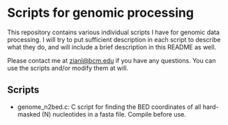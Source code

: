 # Scripts for genomic processing

This repository contains various individual scripts I have for genomic data processing. I will try to put sufficient description in each script to describe what they do, and will include a brief description in this README as well. 

Please contact me at zianl@bcm.edu if you have any questions. You can use the scripts and/or modify them at will.

## Scripts

* genome_n2bed.c: C script for finding the BED coordinates of all hard-masked (N) nucleotides in a fasta file. Compile before use. 
